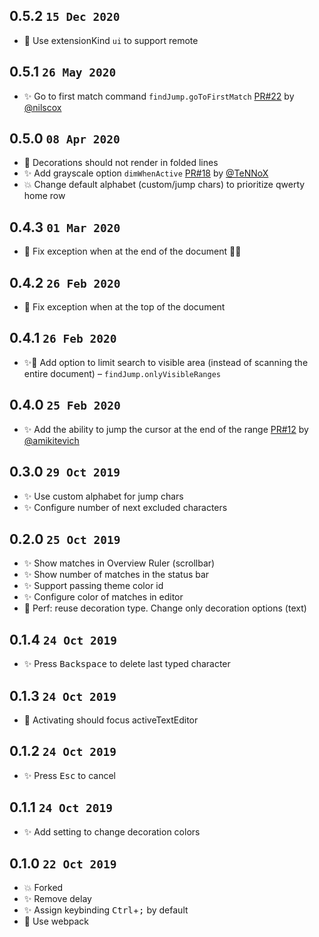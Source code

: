## 0.5.2 `15 Dec 2020`

- 🔨 Use extensionKind `ui` to support remote

## 0.5.1 `26 May 2020`

- ✨ Go to first match command `findJump.goToFirstMatch` [PR#22](https://github.com/usernamehw/vscode-find-jump/pull/22) by [@nilscox](https://github.com/nilscox)

## 0.5.0 `08 Apr 2020`

- 🐛 Decorations should not render in folded lines
- ✨ Add grayscale option `dimWhenActive` [PR#18](https://github.com/usernamehw/vscode-find-jump/pull/18) by [@TeNNoX](https://github.com/TeNNoX)
- 💥 Change default alphabet (custom/jump chars) to prioritize qwerty home row

## 0.4.3 `01 Mar 2020`

- 🐛 Fix exception when at the end of the document 🤦‍♂️

## 0.4.2 `26 Feb 2020`

- 🐛 Fix exception when at the top of the document

## 0.4.1 `26 Feb 2020`

- ✨🐎 Add option to limit search to visible area (instead of scanning the entire document) – `findJump.onlyVisibleRanges`

## 0.4.0 `25 Feb 2020`

- ✨ Add the ability to jump the cursor at the end of the range [PR#12](https://github.com/usernamehw/vscode-find-jump/pull/12) by [@amikitevich](https://github.com/amikitevich)

## 0.3.0 `29 Oct 2019`

- ✨ Use custom alphabet for jump chars
- ✨ Configure number of next excluded characters

## 0.2.0 `25 Oct 2019`

- ✨ Show matches in Overview Ruler (scrollbar)
- ✨ Show number of matches in the status bar
- ✨ Support passing theme color id
- ✨ Configure color of matches in editor
- 🐎 Perf: reuse decoration type. Change only decoration options (text)

## 0.1.4 `24 Oct 2019`

- ✨ Press <kbd>Backspace</kbd> to delete last typed character

## 0.1.3 `24 Oct 2019`

- 🐛 Activating should focus activeTextEditor

## 0.1.2 `24 Oct 2019`

- ✨ Press <kbd>Esc</kbd> to cancel

## 0.1.1 `24 Oct 2019`

- ✨ Add setting to change decoration colors

## 0.1.0 `22 Oct 2019`

- 💥 Forked
- ✨ Remove delay
- ✨ Assign keybinding <kbd>Ctrl</kbd>+<kbd>;</kbd> by default
- 🔨 Use webpack
